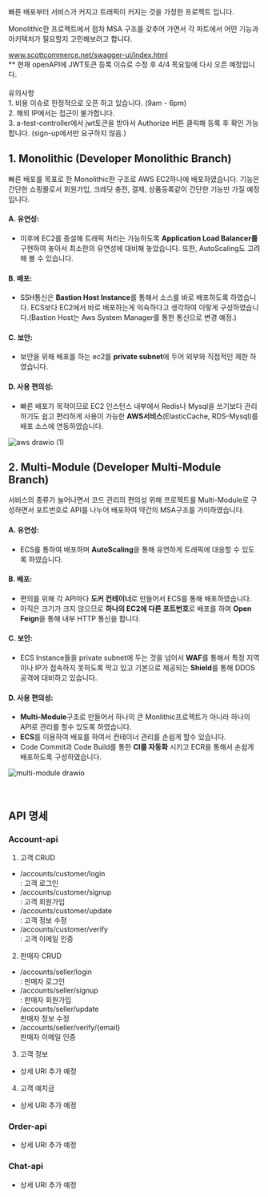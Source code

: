 빠른 배포부터 서비스가 커지고 트래픽이 커지는 것을 가정한 프로젝트 입니다. 

Monolithic한 프로젝트에서 점차 MSA 구조를 갖추어 가면서 각 파트에서 어떤 기능과 아키텍처가 필요할지 고민해보려고 합니다.

www.scottcommerce.net/swagger-ui/index.html
<br> ** 현재 openAPI에 JWT토큰 등록 이슈로 수정 후 4/4 목요일에 다시 오픈 예정입니다.
<br><br> 유의사항 
<br> 1. 비용 이슈로 한정적으로 오픈 하고 있습니다. (9am - 6pm)
<br> 2. 해외 IP에서는 접근이 불가합니다. 
<br> 3. a-test-controller에서 jwt토큰을 받아서 Authorize 버튼 클릭해 등록 후 확인 가능합니다. (sign-up에서만 요구하지 않음.)

## 1. Monolithic (Developer Monolithic Branch)
빠른 배포를 목표로 한 Monolithic한 구조로 AWS EC2하나에 배포하였습니다.
기능은 간단한 쇼핑몰로서 회원가입, 크레딧 충전, 결제, 상품등록같이 간단한 기능만 가질 예정 입니다. <br>
#### A. 유연성:
 - 이후에 EC2를 증설해 트래픽 처리는 가능하도록 **Application Load Balancer를** 구현하여 놓아서 최소한의 유연성에 대비해 놓았습니다. 또한, AutoScaling도 고려해 볼 수 있습니다.
#### B. 배포: 
- SSH통신은 **Bastion Host Instance**를 통해서 소스를 바로 배포하도록 하였습니다. ECS보다 EC2에서 바로 배포하는게 익숙하다고 생각하여 이렇게 구성하였습니다.(Bastion Host는 Aws System Manager를 통한 통신으로 변경 예정.)
#### C. 보안: 
 - 보안을 위해 배포를 하는 ec2를 **private subnet**에 두어 외부와 직접적인 제한 하였습니다. 
#### D. 사용 편의성:
  - 빠른 배포가 목적이므로 EC2 인스턴스 내부에서 Redis나 Mysql을 쓰기보다 관리하기도 쉽고 편리하게 사용이 가능한 **AWS서비스**(ElasticCache, RDS-Mysql)를 배포 소스에 연동하였습니다. 

![aws drawio (1)](https://github.com/ScottSung7/CommercialPractice/assets/98432596/045f694e-362e-437f-adab-6fe19751a740)

## 2. Multi-Module (Developer Multi-Module Branch)
서비스의 종류가 늘어나면서 코드 관리의 편의성 위해 프로젝트를 Multi-Module로 구성하면서 포트번호로 API를 나누어 배포하여 약간의 MSA구조를 가미하였습니다. <br>
#### A. 유연성:
  - ECS를 통하여 배포하며 **AutoScaling**을 통해 유연하게 트래픽에 대응할 수 있도록 하였습니다.
#### B. 배포:
 - 편의를 위해 각 API마다 **도커 컨테이너**로 만들어서 ECS를 통해 배포하였습니다. <br>
 - 아직은 크기가 크지 않으므로 **하나의 EC2에 다른 포트번호**로 배포를 하여 **Open Feign**을 통해 내부 HTTP 통신을 합니다. 
#### C. 보안:
 - ECS Instance들을 private subnet에 두는 것을 넘어서 **WAF**를 통해서 특정 지역이나 IP가 접속하지 못하도록 막고 있고 기본으로 제공되는 **Shield**를 통해 DDOS공격에 대비하고 있습니다.
#### D. 사용 편의성: 
 - **Multi-Module**구조로 만들어서 하나의 큰 Monlithic프로젝트가 아니라 하나의 API로 관리를 할수 있도록 하였습니다.<br>
 - **ECS**를 이용하여 배포를 하여서 컨테이너 관리를 손쉽게 할수 있습니다.<br>
 - Code Commit과 Code Build를 통한 **CI를 자동화** 시키고 ECR을 통해서 손쉽게 배포하도록 구성하였습니다.

![multi-module drawio](https://github.com/ScottSung7/CommercialPractice/assets/98432596/a6ae1da5-9697-421f-85ce-0ce5cad70134)

<br>

## API 명세

### Account-api

1. 고객 CRUD
  - /accounts/customer/login
  <br>: 고객 로그인
  - /accounts/customer/signup
  <br>: 고객 회원가입
  - /accounts/customer/update
  <br>: 고객 정보 수정
  - /accounts/customer/verify
  <br>: 고객 이메일 인증

2. 판매자 CRUD
  - /accounts/seller/login
  <br>: 판매자 로그인 
  - /accounts/seller/signup
  <br>: 판매자 회원가입
  - /accounts/seller/update
  <br> 판매자 정보 수정
  - /accounts/seller/verify/{email}
  <br> 판매자 이메일 인증

3. 고객 정보
- 상세 URI 추가 예정

4. 고객 예치금
- 상세 URI 추가 예정

### Order-api
- 상세 URI 추가 예정

### Chat-api
- 상세 URI 추가 예정

